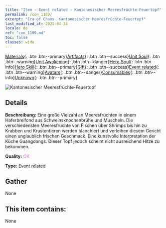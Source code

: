 ```yaml
---
title: "Item - Event related - Kantonesischer Meeresfrüchte-Feuertopf"
permalink: /con_1189/
excerpt: "Era of Chaos  Kantonesischer Meeresfrüchte-Feuertopf"
last_modified_at: 2021-04-28
locale: de
ref: "con_1189.md"
toc: false
classes: wide
---
```

 [Materials](/ItemsDE/){: .btn .btn--primary}[Artifacts](/ItemsDE/Artifacts/){: .btn .btn--success}[Unit Soul](/ItemsDE/UnitSoul/){: .btn .btn--warning}[Unit Awakening](/ItemsDE/UnitAwakening/){: .btn .btn--danger}[Hero Soul](/ItemsDE/HeroSoul/){: .btn .btn--info}[Hero Skill](/ItemsDE/HeroSkill/){: .btn .btn--primary}[Gift](/ItemsDE/Gift/){: .btn .btn--success}[Event related](/ItemsDE/Events/){: .btn .btn--warning}[Avatars](/ItemsDE/Avatars/){: .btn .btn--danger}[Consumables](/ItemsDE/Consumables/){: .btn .btn--info}[Unknown](/ItemsDE/Unknown/){: .btn .btn--primary}

 ![Kantonesischer Meeresfrüchte-Feuertopf](/images/t/i_81512331.png)

## Details
 **Beschreibung:** Eine große Vielzahl an Meeresfrüchten in einem Haferbreifond aus Schweinsknochenbrühe und Muscheln. Die verschiedensten Meeresfrüchte von Fischen über Shrimps bis hin zu Krabben und Krustentieren werden blanchiert und verleihen diesem Gericht einen unglaublich frischen Geschmack. Eine kunstvolle Interpretation der Küche Guangdongs. Dieser Topf jedoch scheint nicht ausreichend Hitze zu bekommen.

 **Quality:** <span style="color: #DA70D6">OK</span>

 **Type:** Event related

## Gather

  None

## This item contains:

  None

